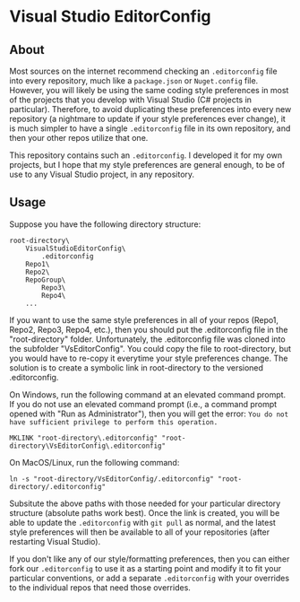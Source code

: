 # Visual Studio EditorConfig

## About

Most sources on the internet recommend checking an `.editorconfig` file into every repository, much like a `package.json` or `Nuget.config` file.  However, you will likely be using the same coding style preferences in most of the projects that you develop with Visual Studio (C# projects in particular).  Therefore, to avoid duplicating these preferences into every new repository (a nightmare to update if your style preferences ever change), it is much simpler to have a single `.editorconfig` file in its own repository, and then your other repos utilize that one.

This repository contains such an `.editorconfig`.  I developed it for my own projects, but I hope that my style preferences are general enough, to be of use to any Visual Studio project, in any repository.

## Usage

Suppose you have the following directory structure:
```
root-directory\
    VisualStudioEditorConfig\
        .editorconfig
    Repo1\
    Repo2\
    RepoGroup\
        Repo3\
        Repo4\
    ...
```
If you want to use the same style preferences in all of your repos (Repo1, Repo2, Repo3, Repo4, etc.), then you should put the .editorconfig file in the "root-directory\" folder.  Unfortunately, the .editorconfig file was cloned into the subfolder "VsEditorConfig\".  You could copy the file to root-directory, but you would have to re-copy it everytime your style preferences change.  The solution is to create a symbolic link in root-directory to the versioned .editorconfig.

On Windows, run the following command at an elevated command prompt.  If you do not use an elevated command prompt (i.e., a command prompt opened with "Run as Administrator"), then you will get the error: `You do not have sufficient privilege to perform this operation.`
```
MKLINK "root-directory\.editorconfig" "root-directory\VsEditorConfig\.editorconfig"
```

On MacOS/Linux, run the following command:
```
ln -s "root-directory/VsEditorConfig/.editorconfig" "root-directory/.editorconfig"
```

Subsitute the above paths with those needed for your particular directory structure (absolute paths work best).  Once the link is created, you will be able to update the `.editorconfig` with `git pull` as normal, and the latest style preferences will then be available to all of your repositories (after restarting Visual Studio).

If you don't like any of our style/formatting preferences, then you can either fork our `.editorconfig` to use it as a starting point and modify it to fit your particular conventions, or add a separate `.editorconfig` with your overrides to the individual repos that need those overrides.
